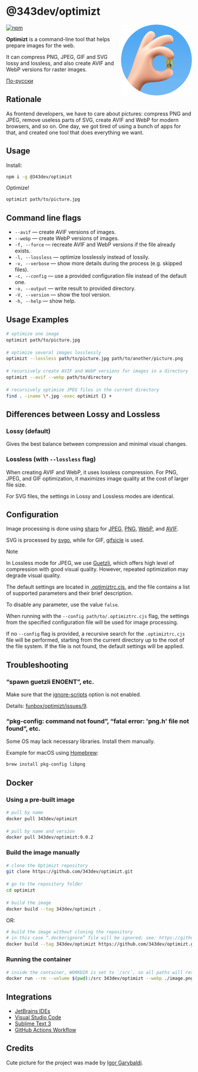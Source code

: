 # @343dev/optimizt

<img align="right" width="192" height="192"
     alt="Optimizt avatar: OK sign with Mona Lisa picture between the fingers"
     src="./docs/logo.png">

[![npm](https://img.shields.io/npm/v/@343dev/optimizt.svg)](https://www.npmjs.com/package/@343dev/optimizt)

**Optimizt** is a command-line tool that helps prepare images for the web.

It can compress PNG, JPEG, GIF and SVG lossy and lossless, and also create AVIF and WebP versions for raster images.

[По-русски](./README.ru.md)

## Rationale

As frontend developers, we have to care about pictures: compress PNG and JPEG, remove useless parts of SVG, create AVIF and WebP for modern browsers, and so on. One day, we got tired of using a bunch of apps for that, and created one tool that does everything we want.

## Usage

Install:

```sh
npm i -g @343dev/optimizt
```

Optimize!

```sh
optimizt path/to/picture.jpg
```

## Command line flags

- `--avif` — create AVIF versions of images.
- `--webp` — create WebP versions of images.
- `-f, --force` — recreate AVIF and WebP versions if the file already exists.
- `-l, --lossless` — optimize losslessly instead of lossily.
- `-v, --verbose` — show more details during the process (e.g. skipped files).
- `-c, --config` — use a provided configuration file instead of the default one.
- `-o, --output` — write result to provided directory.
- `-V, --version` — show the tool version.
- `-h, --help` — show help.

## Usage Examples

```bash
# optimize one image
optimizt path/to/picture.jpg

# optimize several images losslessly
optimizt --lossless path/to/picture.jpg path/to/another/picture.png

# recursively create AVIF and WebP versions for images in a directory
optimizt --avif --webp path/to/directory

# recursively optimize JPEG files in the current directory
find . -iname \*.jpg -exec optimizt {} +
```

## Differences between Lossy and Lossless

### Lossy (default)

Gives the best balance between compression and minimal visual changes.

### Lossless (with `--lossless` flag)

When creating AVIF and WebP, it uses lossless compression. For PNG, JPEG, and GIF optimization, it maximizes image quality at the cost of larger file size.

For SVG files, the settings in Lossy and Lossless modes are identical.

## Configuration

Image processing is done using [sharp](https://github.com/lovell/sharp) for [JPEG](https://sharp.pixelplumbing.com/api-output#jpeg), [PNG](https://sharp.pixelplumbing.com/api-output#png), [WebP](https://sharp.pixelplumbing.com/api-output#webp), and [AVIF](https://sharp.pixelplumbing.com/api-output#avif).

SVG is processed by [svgo](https://github.com/svg/svgo), while for GIF, [gifsicle](https://github.com/kohler/gifsicle) is used.

> [!NOTE]
> In Lossless mode for JPEG, we use [Guetzli](https://github.com/google/guetzli), which offers high level of compression with good visual quality. However, repeated optimization may degrade visual quality.

The default settings are located in [.optimiztrc.cjs](./.optimiztrc.cjs), and the file contains a list of supported parameters and their brief description.

To disable any parameter, use the value `false`.

When running with the `--config path/to/.optimiztrc.cjs` flag, the settings from the specified configuration file will be used for image processing.

If no `--config` flag is provided, a recursive search for the `.optimiztrc.cjs` file will be performed, starting from the current directory up to the root of the file system. If the file is not found, the default settings will be applied.

## Troubleshooting

### “spawn guetzli ENOENT”, etc.

Make sure that the [ignore-scripts](https://docs.npmjs.com/cli/v6/using-npm/config#ignore-scripts) option is not enabled.

Details: [funbox/optimizt/issues/9](https://github.com/funbox/optimizt/issues/9).

### “pkg-config: command not found”, “fatal error: 'png.h' file not found”, etc.

Some OS may lack necessary libraries. Install them manually.

Example for macOS using [Homebrew](https://brew.sh):

```bash
brew install pkg-config libpng
```

## Docker

### Using a pre-built image

```bash
# pull by name
docker pull 343dev/optimizt

# pull by name and version
docker pull 343dev/optimizt:9.0.2
```

### Build the image manually

```bash
# clone the Optimizt repository
git clone https://github.com/343dev/optimizt.git

# go to the repository folder
cd optimizt

# build the image
docker build --tag 343dev/optimizt .
```

OR:

```bash
# build the image without cloning the repository
# in this case “.dockerignore” file will be ignored; see: https://github.com/docker/cli/issues/2827
docker build --tag 343dev/optimizt https://github.com/343dev/optimizt.git
```

### Running the container

```bash
# inside the container, WORKDIR is set to `/src`, so all paths will resolve from there
docker run --rm --volume $(pwd):/src 343dev/optimizt --webp ./image.png
```

## Integrations

- [JetBrains IDEs](./docs/jetbrains.md)
- [Visual Studio Code](./docs/vscode.md)
- [Sublime Text 3](./docs/sublime-text.md)
- [GitHub Actions Workflow](./docs/github.md)

## Credits

Cute picture for the project was made by [Igor Garybaldi](http://pandabanda.com/).
